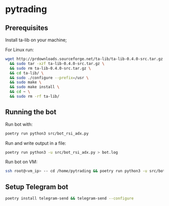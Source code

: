 # pytrading

## Prerequisites

Install ta-lib on your machine;

For Linux run:

```sh
wget http://prdownloads.sourceforge.net/ta-lib/ta-lib-0.4.0-src.tar.gz \
  && sudo tar -xzf ta-lib-0.4.0-src.tar.gz \
  && sudo rm ta-lib-0.4.0-src.tar.gz \
  && cd ta-lib/ \
  && sudo ./configure --prefix=/usr \
  && sudo make \
  && sudo make install \
  && cd ~ \
  && sudo rm -rf ta-lib/
```

## Running the bot

Run bot with:

```sh
poetry run python3 src/bot_rsi_adx.py
```

Run and write output in a file:

```sh
poetry run python3 -u src/bot_rsi_adx.py > bot.log
```

Run bot on VM:

```sh
ssh root@<vm_ip> -- cd /home/pytrading && poetry run python3 -u src/bot_rsi_adx.py > bot.log &
```

## Setup Telegram bot

```sh
poetry install telegram-send && telegram-send --configure
```
